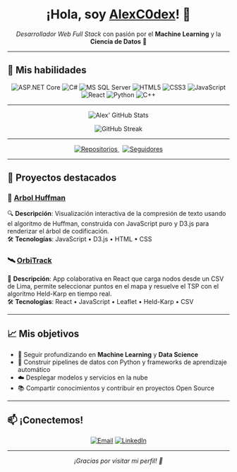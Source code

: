 
<h1 align="center">¡Hola, soy <a href="https://github.com/AlexC0dex">AlexC0dex</a>! 👋</h1>
<p align="center">
  <em>Desarrollador Web Full Stack</em> con pasión por el <strong>Machine Learning</strong> y la <strong>Ciencia de Datos</strong> 🚀
</p>

---

## 🧰 Mis habilidades

<p align="center">
  <!-- Back-end -->
  <img src="https://img.shields.io/badge/ASP.NET_Core-239120?style=for-the-badge&logo=dot-net&logoColor=white" alt="ASP.NET Core"/>
  <img src="https://img.shields.io/badge/C%23-239120?style=for-the-badge&logo=c-sharp&logoColor=white" alt="C#"/>
  <img src="https://img.shields.io/badge/Microsoft_SQL_Server-CC2927?style=for-the-badge&logo=microsoft-sql-server&logoColor=white" alt="MS SQL Server"/>

  <!-- Front-end -->
  <img src="https://img.shields.io/badge/HTML5-e34f26?style=for-the-badge&logo=html5&logoColor=white" alt="HTML5"/>
  <img src="https://img.shields.io/badge/CSS3-1572B6?style=for-the-badge&logo=css3&logoColor=white" alt="CSS3"/>
  <img src="https://img.shields.io/badge/JavaScript-F7DF1E?style=for-the-badge&logo=javascript&logoColor=black" alt="JavaScript"/>
  <img src="https://img.shields.io/badge/React-20232A?style=for-the-badge&logo=react&logoColor=61DAFB" alt="React"/>
  <!-- Otros lenguajes -->
  <img src="https://img.shields.io/badge/Python-3776AB?style=for-the-badge&logo=python&logoColor=white" alt="Python"/>
  <img src="https://img.shields.io/badge/C%2B%2B-00599C?style=for-the-badge&logo=c%2B%2B&logoColor=white" alt="C++"/>
</p>

---

<p align="center">
  <img src="https://github-readme-stats.vercel.app/api?username=AlexC0dex&show_icons=true&theme=dark&hide_border=true&count_private=true" alt="Alex' GitHub Stats" />
</p>

<p align="center">
  <img src="https://github-readme-streak-stats.herokuapp.com/?user=AlexC0dex&theme=dark&hide_border=true" alt="GitHub Streak" />
</p>

---

<p align="center">
  <a href="https://github.com/AlexC0dex?tab=repositories">
    <img src="https://img.shields.io/badge/Repositorios-5-blue?style=flat&logo=github" alt="Repositorios" />
  </a>
  &nbsp;
  <a href="https://github.com/AlexC0dex?tab=followers">
    <img src="https://img.shields.io/badge/Seguidores-1-green?style=flat&logo=github" alt="Seguidores" />
  </a>
</p>

---

## 🚀 Proyectos destacados

### 🌳 [Arbol Huffman](https://github.com/AlexC0dex/arbol_huffman)  
🔍 **Descripción**: Visualización interactiva de la compresión de texto usando el algoritmo de Huffman, construida con JavaScript puro y D3.js para renderizar el árbol de codificación.  
🛠️ **Tecnologías**: JavaScript • D3.js • HTML • CSS

### 🛰️ [OrbiTrack](https://github.com/AlexC0dex/OrbiTrack)  
🌆 **Descripción**: App colaborativa en React que carga nodos desde un CSV de Lima, permite seleccionar puntos en el mapa y resuelve el TSP con el algoritmo Held-Karp en tiempo real.  
🛠️ **Tecnologías**: React • JavaScript • Leaflet • Held-Karp • CSV

---

## 📈 Mis objetivos

- 🚀 Seguir profundizando en **Machine Learning** y **Data Science**  
- 🤖 Construir pipelines de datos con Python y frameworks de aprendizaje automático  
- ☁️ Desplegar modelos y servicios en la nube  
- 📚 Compartir conocimientos y contribuir en proyectos Open Source  

---

## 📫 ¡Conectemos!

<p align="center">
  <a href="mailto:tucorreo@ejemplo.com"><img src="https://img.shields.io/badge/Email-D14836?style=for-the-badge&logo=gmail&logoColor=white" alt="Email"/></a>
  <a href="https://www.linkedin.com/in/alexander-miranda-611760297" target="_blank"><img src="https://img.shields.io/badge/LinkedIn-0A66C2?style=for-the-badge&logo=linkedin&logoColor=white" alt="LinkedIn"/></a>
</p>

---

<p align="center">
  <em>¡Gracias por visitar mi perfil! 🌟</em>
</p>
